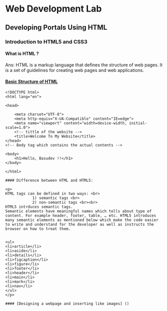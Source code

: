 # Web Development Lab
## Developing Portals Using HTML
### Introduction to HTML5 and CSS3

#### What is HTML ?

<p>
Ans: HTML is a markup language that defines the structure of web pages. It is a set of guidelines for creating web pages and web applications.
</p>

#### [Basic Structure of HTML]()
```html:
<!DOCTYPE html>
<html lang="en">

<head>

    <meta charset="UTF-8">
    <meta http-equiv="X-UA-Compatible" content="IE=edge">
    <meta name="viewport" content="width=device-width, initial-scale=1.0">
    <!-- tittle of the website -->
    <title>Welcome To My Website</title>
</head>
<!-- Body tag which contains the actual contents -->

<body>
    <h1>Hello, Basudev !!</h1>
</body>

</html>

#### Difference between HTML and HTML5:

<p>
HTML tags can be defined in two ways: <br>
            1) semantic tags <br>
            2) non-semantic tags <br><br>
HTML5 intrduces semantic tags.
Semantic elements have meaningful names which tells about type of content. For example header, footer, table, … etc. HTML5 introduces many semantic elements as mentioned below which make the code easier to write and understand for the developer as well as instructs the browser on how to treat them. 
 

<ul>
<li>article</li>
<li>aside</li>
<li>details</li>
<li>figcaption</li>
<li>figure</li>
<li>footer</li>
<li>header</li>
<li>main</li>
<li>mark</li>
<li>nav</li>
</ul>
</p>

#### [Designing a webpage and inserting like images] ()

